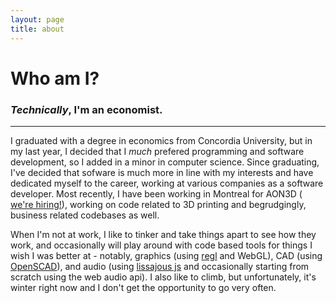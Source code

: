 ```yaml
---
layout: page
title: about
---
```


# Who am I?

### ***Technically***, I'm an economist.

---

I graduated with a degree in economics from Concordia University, but in my last
year, I decided that I *much* prefered programming and software development, so 
I added in a minor in computer science. Since graduating, I've decided that 
sofware is much more in line with my interests and have dedicated myself to the 
career, working at various companies as a software developer. Most recently, I 
have been working in Montreal for AON3D (
[we're hiring!](mailto:miklos@aon3d.com)), working on code related to 3D 
printing and begrudgingly, business related codebases as well.

When I'm not at work, I like to tinker and take things apart to see how they
work, and occasionally will play around with code based tools for things I wish
I was better at - notably, graphics (using [regl](http://regl.party) and WebGL),
CAD (using [OpenSCAD](http://www.openscad.org/)), and audio (using 
[lissajous js](http://lissajousjs.com/) and occasionally starting from scratch 
using the web audio api). I also like to climb, but unfortunately, it's winter 
right now and I don't get the opportunity to go very often.


